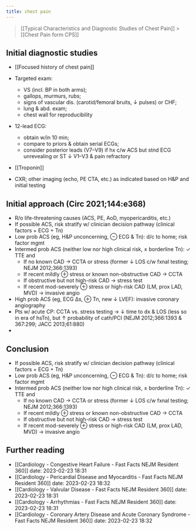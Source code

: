 ```yaml
---
title: chest pain
---
```


> [[Typical Characteristics and Diagnostic Studies of Chest Pain]] > [[Chest Pain form CPS]]

## Initial diagnostic studies

- [[Focused history of chest pain]]
- Targeted exam:
  - VS (incl. BP in both arms);
  - gallops, murmurs, rubs;
  - signs of vascular dis. (carotid/femoral bruits, ↓ pulses) or CHF;
  - lung & abd. exam;
  - chest wall for reproducibility
- 12-lead ECG:
  - obtain w/in 10 min;
  - compare to priors & obtain serial ECGs;
  - consider posterior leads (V7–V9) if hx c/w ACS but stnd ECG unrevealing or ST ↓ V1–V3 & pain refractory
- [[Troponin]]

- CXR; other imaging (echo, PE CTA, etc.) as indicated based on H&P and initial testing

## Initial approach (Circ 2021;144:e368)

- R/o life-threatening causes (ACS, PE, AoD, myopericarditis, etc.)
- If possible ACS, risk stratify w/ clinician decision pathway (clinical factors + ECG + Tn)
- Low prob ACS (eg, H&P unconcerning, ⊖ ECG & Tn): d/c to home; risk factor mgmt
- Intermed prob ACS (neither low nor high clinical risk, ± borderline Tn): ✓ TTE and
  - If no known CAD → CCTA or stress (former ↓ LOS c/w fxnal testing; NEJM 2012;366:1393)
  - If recent mildly ⊕ stress or known non-obstructive CAD → CCTA
  - If obstructive but not high-risk CAD → stress test
  - If recent mod-severely ⊕ stress or high-risk CAD (LM, prox LAD, MVD) → invasive angio
- High prob ACS (eg, ECG Δs, ⊕ Tn, new ↓ LVEF): invasive coronary angiography
- Pts w/ acute CP: CCTA vs. stress testing → ↓ time to dx & LOS (less so in era of hsTn), but ↑ probability of cath/PCI (NEJM 2012;366:1393 & 367:299; JACC 2013;61:880)
-

## Conclusion

- If possible ACS, risk stratify w/ clinician decision pathway (clinical factors + ECG + Tn)
- Low prob ACS (eg, H&P unconcerning, ⊖ ECG & Tn): d/c to home; risk factor mgmt
- Intermed prob ACS (neither low nor high clinical risk, ± borderline Tn): ✓ TTE and
  - If no known CAD → CCTA or stress (former ↓ LOS c/w fxnal testing; NEJM 2012;366:1393)
  - If recent mildly ⊕ stress or known non-obstructive CAD → CCTA
  - If obstructive but not high-risk CAD → stress test
  - If recent mod-severely ⊕ stress or high-risk CAD (LM, prox LAD, MVD) → invasive angio

## Further reading

- [[Cardiology - Congestive Heart Failure - Fast Facts  NEJM Resident 360]] date: 2023-02-23 18:31
- [[Cardiology - Pericardial Disease and Myocarditis - Fast Facts  NEJM Resident 360]] date: 2023-02-23 18:32
- [[Cardiology - Valvular Disease - Fast Facts  NEJM Resident 360]] date: 2023-02-23 18:31
- [[Cardiology - Arrhythmias - Fast Facts  NEJM Resident 360]] date: 2023-02-23 18:31
- [[Cardiology - Coronary Artery Disease and Acute Coronary Syndrome - Fast Facts  NEJM Resident 360]] date: 2023-02-23 18:32
